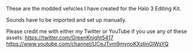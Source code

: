 These are the modded vehicles I have created for the Halo 3 Editing Kit. 

Sounds have to be imported and set up manually.

Please credit me with either my Twitter or YouTube if you use any of these assets:
https://twitter.com/GreenKnight5417
https://www.youtube.com/channel/UCeJTvm9mynoKXstinGlWsYQ

